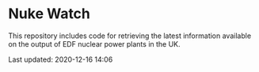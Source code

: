 # Nuke Watch

This repository includes code for retrieving the latest information available on the output of EDF nuclear power plants in the UK.

Last updated: 2020-12-16 14:06
